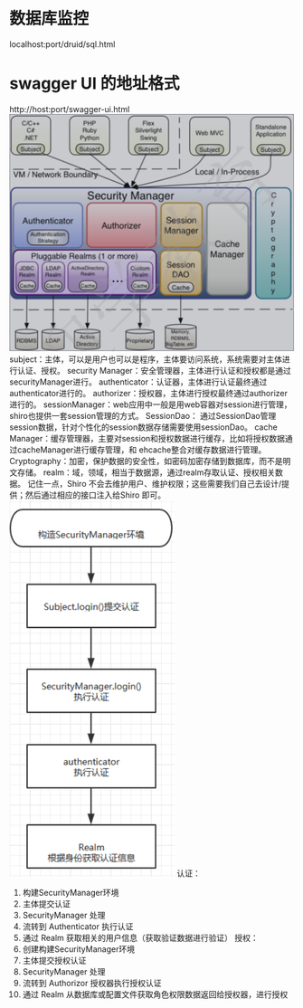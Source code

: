 # 数据库监控
localhost:port/druid/sql.html
# swagger UI 的地址格式 
http://host:port/swagger-ui.html
![avator](shiro.png)
subject：主体，可以是用户也可以是程序，主体要访问系统，系统需要对主体进行认证、授权。
security Manager：安全管理器，主体进行认证和授权都是通过securityManager进行。
authenticator：认证器，主体进行认证最终通过authenticator进行的。
authorizer：授权器，主体进行授权最终通过authorizer进行的。
sessionManager：web应用中一般是用web容器对session进行管理，shiro也提供一套session管理的方式。
SessionDao： 通过SessionDao管理session数据，针对个性化的session数据存储需要使用sessionDao。
cache Manager：缓存管理器，主要对session和授权数据进行缓存，比如将授权数据通过cacheManager进行缓存管理，和
ehcache整合对缓存数据进行管理。
Cryptography：加密，保护数据的安全性，如密码加密存储到数据库，而不是明文存储。
realm：域，领域，相当于数据源，通过realm存取认证、授权相关数据。
记住一点，Shiro 不会去维护用户、维护权限；这些需要我们自己去设计/提供；然后通过相应的接口注入给Shiro 即可。
![avator](shiro_1.png)
认证：
1. 构建SecurityManager环境
2. 主体提交认证
3. SecurityManager 处理
4. 流转到 Authenticator 执行认证
5. 通过 Realm 获取相关的用户信息（获取验证数据进行验证）
授权：
1. 创建构建SecurityManager环境
2. 主体提交授权认证
3. SecurityManager 处理
4. 流转到 Authorizor 授权器执行授权认证
5. 通过 Realm 从数据库或配置文件获取角色权限数据返回给授权器，进行授权


